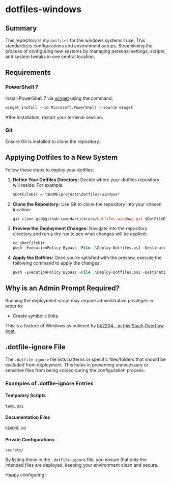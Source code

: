 # dotfiles-windows

## Summary

This repository is my `dotfiles` for the windows systems I use. This standardizes configurations and environment setups. Streamlining the process of configuring new systems by managing personal settings, scripts, and system tweaks in one central location.

## Requirements

### PowerShell 7

Install PowerShell 7 via [winget](https://docs.microsoft.com/en-us/windows/package-manager/winget/) using the command:

```ps
winget install --id Microsoft.PowerShell --source winget
```

After installation, restart your terminal session.

### Git

Ensure Git is installed to clone the repository.

## Applying Dotfiles to a New System

Follow these steps to deploy your dotfiles:

1. **Define Your Dotfiles Directory:**
   Decide where your dotfiles repository will reside. For example:

   ```ps
   $DotFileDir = "$HOME\projects\dotfiles-windows"
   ```

2. **Clone the Repository:**
   Use Git to clone the repository into your chosen location:

   ```ps
   git clone git@github.com:darrickross/dotfiles-windows.git $DotFileDir
   ```

3. **Preview the Deployment Changes:**
   Navigate into the repository directory and run a dry run to see what changes will be applied:

   ```ps
   cd $DotFileDir
   pwsh -ExecutionPolicy Bypass -File .\Deploy-Dotfiles.ps1 -DestinationFolder $HOME -DotfilesFolder $DotFileDir -DryRun
   ```

4. **Apply the Dotfiles:**
   Once you’re satisfied with the preview, execute the following command to apply the changes:

   ```ps
   pwsh -ExecutionPolicy Bypass -File .\Deploy-Dotfiles.ps1 -DestinationFolder $HOME -DotfilesFolder $DotFileDir
   ```

## Why is an Admin Prompt Required?

Running the deployment script may require administrative privileges in order to:

- Create symbolic links.

This is a feature of Windows as outlined by [bk2204 - in this Stack Overflow post](https://stackoverflow.com/a/64992080).

## .dotfile-ignore File

The `.dotfile-ignore` file lists patterns or specific files/folders that should be excluded from deployment. This helps in preventing unnecessary or sensitive files from being copied during the configuration process.

### Examples of .dotfile-ignore Entries

#### Temporary Scripts

```ignore
temp.ps1
```

#### Documentation Files

```ignore
README.md
```

#### Private Configurations

```ignore
secrets/
```

By listing these in the `.dotfile-ignore` file, you ensure that only the intended files are deployed, keeping your environment clean and secure.

Happy configuring!
